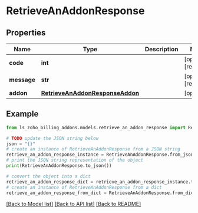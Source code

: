 # RetrieveAnAddonResponse


## Properties

Name | Type | Description | Notes
------------ | ------------- | ------------- | -------------
**code** | **int** |  | [optional] [readonly] 
**message** | **str** |  | [optional] [readonly] 
**addon** | [**RetrieveAnAddonResponseAddon**](RetrieveAnAddonResponseAddon.md) |  | [optional] 

## Example

```python
from ls_zoho_billing_addons.models.retrieve_an_addon_response import RetrieveAnAddonResponse

# TODO update the JSON string below
json = "{}"
# create an instance of RetrieveAnAddonResponse from a JSON string
retrieve_an_addon_response_instance = RetrieveAnAddonResponse.from_json(json)
# print the JSON string representation of the object
print(RetrieveAnAddonResponse.to_json())

# convert the object into a dict
retrieve_an_addon_response_dict = retrieve_an_addon_response_instance.to_dict()
# create an instance of RetrieveAnAddonResponse from a dict
retrieve_an_addon_response_from_dict = RetrieveAnAddonResponse.from_dict(retrieve_an_addon_response_dict)
```
[[Back to Model list]](../README.md#documentation-for-models) [[Back to API list]](../README.md#documentation-for-api-endpoints) [[Back to README]](../README.md)


